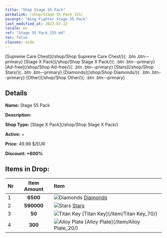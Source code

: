```yaml
---
title: "Shop Stage 55 Pack"
permalink: /shop/Stage 55 Pack_155/
excerpt: "Wing Fighter Stage 55 Pack"
last_modified_at: 2023-07-22
locale: en
ref: "Stage 55 Pack_155.md"
toc: false
classes: wide
---
```



  [Supreme Care Chest](/shop/Shop Supreme Care Chest/){: .btn .btn--primary}   [Stage X Pack](/shop/Shop Stage X Pack/){: .btn .btn--primary}   [Ad-free](/shop/Shop Ad-free/){: .btn .btn--primary}   [Stars](/shop/Shop Stars/){: .btn .btn--primary}   [Diamonds](/shop/Shop Diamonds/){: .btn .btn--primary}   [Other](/shop/Shop Other/){: .btn .btn--primary} 

## Details

 **Name:** Stage 55 Pack 

 **Description:** 

 **Shop Type:** [Stage X Pack](/shop/Shop Stage X Pack/)

 **Active:** + 

 **Price:** 49.99 $/EUR 

 **Discount: +600%** 

## Items in Drop:

  |  Nr | Item Amount  |       Item       |
  |:----|:------------:|:-----------------|
  | 1 | **6500**  | ![Diamonds](/images/item/Diamonds_p.png) [Diamonds](/item/Diamonds_15/) | 
  | 2 | **590000**  | ![Stars](/images/item/Stars_p.png) [Stars](/item/Stars_2/) | 
  | 3 | **50**  | ![Titan Key](/images/item/Titan_Key_p.png) [Titan Key](/item/Titan Key_70/) | 
  | 4 | **300**  | ![Alloy Plate](/images/item/Alloy_Plate_p.png) [Alloy Plate](/item/Alloy Plate_20/) | 

